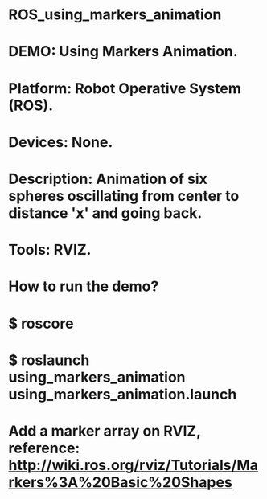 # ROS_using_markers_animation
# DEMO: Using Markers Animation.
# Platform: Robot Operative System (ROS).
# Devices: None.
# Description: Animation of six spheres oscillating from center to distance 'x' and going back.
# Tools: RVIZ.
# How to run the demo?
  # $ roscore
  # $ roslaunch using_markers_animation using_markers_animation.launch
  # Add a marker array on RVIZ, reference: http://wiki.ros.org/rviz/Tutorials/Markers%3A%20Basic%20Shapes

